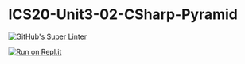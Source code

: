 # ICS20-Unit3-02-CSharp-Pyramid

[![GitHub's Super Linter](https://github.com/jaejun-lee06/ICS20-Unit3-02-CSharp-Pyramid/workflows/GitHub's%20Super%20Linter/badge.svg)](https://github.com/jaejun-lee06/ICS20-Unit3-02-CSharp-Pyramid/actions)

[![Run on Repl.it](https://repl.it/badge/github/jaejun-lee06/ICS20-Unit3-02-CSharp-Pyramid)](https://repl.it/github/jaejun-lee06/ICS20-Unit3-02-CSharp-Pyramid)
